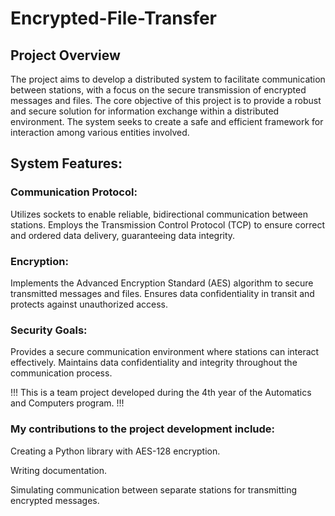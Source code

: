 # Encrypted-File-Transfer
## Project Overview

The project aims to develop a distributed system to facilitate communication between stations, with a focus on the secure transmission of encrypted messages and files. The core objective of this project is to provide a robust and secure solution for information exchange within a distributed environment. The system seeks to create a safe and efficient framework for interaction among various entities involved.

## System Features:

### Communication Protocol:

Utilizes sockets to enable reliable, bidirectional communication between stations.
Employs the Transmission Control Protocol (TCP) to ensure correct and ordered data delivery, guaranteeing data integrity.

### Encryption:

Implements the Advanced Encryption Standard (AES) algorithm to secure transmitted messages and files.
Ensures data confidentiality in transit and protects against unauthorized access.

### Security Goals:

Provides a secure communication environment where stations can interact effectively.
Maintains data confidentiality and integrity throughout the communication process.

!!! This is a team project developed during the 4th year of the Automatics and Computers program. !!!

### My contributions to the project development include:

Creating a Python library with AES-128 encryption.

Writing documentation.

Simulating communication between separate stations for transmitting encrypted messages.
